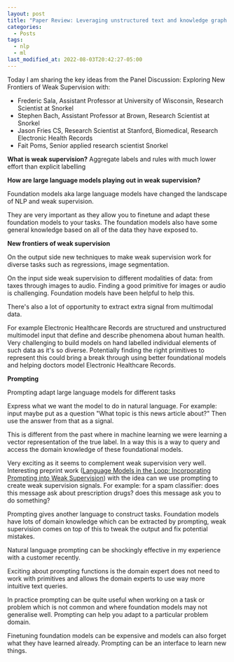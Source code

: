 ```yaml
---
layout: post
title: "Paper Review: Leveraging unstructured text and knowledge graph embeddings for BioNLP"
categories:
  - Posts
tags:
  - nlp
  - ml
last_modified_at: 2022-08-03T20:42:27-05:00
---
```


Today I am sharing the key ideas from the Panel Discussion: Exploring New Frontiers of Weak Supervision with:
- Frederic Sala, Assistant Professor at University of Wisconsin, Research Scientist at Snorkel
- Stephen Bach, Assistant Professor at Brown, Research Scientist at Snorkel
- Jason Fries CS, Research Scientist at Stanford,  Biomedical, Research Electronic Health Records
- Fait Poms, Senior applied research scientist Snorkel

**What is weak supervision?**
Aggregate labels and rules with much lower effort than explicit labelling

**How are large language models playing out in weak supervision?**

Foundation models aka large language models have changed the landscape of NLP and weak supervision.

They are very important as they allow you to finetune and adapt these foundation models to your tasks. The foundation models also have some general knowledge based on all of the data they have exposed to.


**New frontiers of weak supervision**

On the output side new techniques to make weak supervision work for diverse tasks such as regressions, image segmentation. 


On the input side weak supervision to different modalities of data: from taxes through images to audio. Finding a good primitive for images or audio is challenging. Foundation models have been helpful to help this.

There's also a lot of opportunity to extract extra signal from multimodal data.

For example Electronic Healthcare Records are structured and unstructured multimodel input that define and describe phenomena about human health. Very challenging to build models on hand labelled individual elements of such data as it's so diverse. Potentially finding the right primitives to represent this could bring a break through using better foundational models and helping doctors model Electronic Healthcare Records.

**Prompting**

Prompting adapt large language models for different tasks

Express what we want the model to do in natural language. For example: input maybe put as a question "What topic is this news article about?" Then use the answer from that as a signal.

This is different from the past where in machine learning we were learning a vector representation of the true label. In a way this is a way to query and access the domain knowledge of these foundational models.

Very exciting as it seems to complement weak supervision very well. Interesting preprint work ([Language Models in the Loop: Incorporating Prompting into Weak Supervision](https://arxiv.org/abs/2205.02318)) with the idea can we use prompting to create weak supervision signals. For example: for a spam classifier: does this message ask about prescription drugs? does this message ask you to do something?

Prompting gives another language to construct tasks. Foundation models have lots of domain knowledge which can be extracted by prompting, weak supervision comes on top of this to tweak the output and fix potential mistakes.

Natural language prompting can be shockingly effective in my experience with a customer recently.

Exciting about prompting functions is the domain expert does not need to work with primitives and allows the domain experts to use way more intuitive text queries.

In practice prompting can be quite useful when working on a task or problem which is not common and where foundation models may not generalise well. Prompting can help you adapt to a particular problem domain. 

Finetuning foundation models can be expensive and models can also forget what they have learned already. Prompting can be an interface to learn new things.